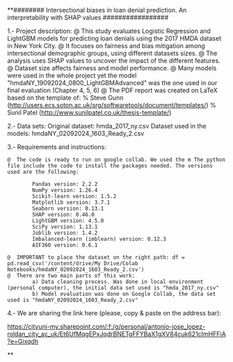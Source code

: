**######## Intersectional biases in loan denial prediction. An interpretability with SHAP values #################

1.- Project description:
	@  This study evaluates Logistic Regression and LightGBM models for predicting loan denials using the 2017 HMDA dataset in New York City.
	@  It focuses on fairness and bias mitigation among intersectional demographic groups, using different datasets sizes.
	@  The analysis uses SHAP values to uncover the impact of the different features.
	@  Dataset size affects fairness and model performance.
	@  Many models were used in the whole project yet the model "hmdaNY_19092024_0800_LightGBMAdvanced" was the one used in our final evaluation (Chapter 4, 5, 6)
	@  The PDF report was created on LaTeX based on the template of: 
		% Steve Gunn (http://users.ecs.soton.ac.uk/srg/softwaretools/document/templates/)
		% Sunil Patel (http://www.sunilpatel.co.uk/thesis-template/)


2.- Data sets:
	Original dataset: hmda_2017_ny.csv
	Dataset used in the models: hmdaNY_02092024_1603_Ready_2.csv


3.- Requirements and instructions:

	@  The code is ready to run on google collab. We used the m The python file include the code to install the packages needed. The versions used are the following:
		
			Pandas version: 2.2.2
			NumPy version: 1.26.4
			Scikit-learn version: 1.5.2
			Matplotlib version: 3.7.1
			Seaborn version: 0.13.1
			SHAP version: 0.46.0
			LightGBM version: 4.5.0
			SciPy version: 1.13.1
			Joblib version: 1.4.2
			Imbalanced-learn (imblearn) version: 0.12.3
			AIF360 version: 0.6.1

	@  IMPORTANT to place the dataset on the right path: df = pd.read_csv('/content/drive/My Drive/Colab Notebooks/hmdaNY_02092024_1603_Ready_2.csv')
	@  There are two main parts of this work:
			a) Data cleaning process. Was done in local environment (personal computer), the initial data set used is "hmda_2017_ny.csv" 
			b) Model evaluation was done on Google Collab, the data set used is "hmdaNY_02092024_1603_Ready_2.csv"


4.- We are sharing the link here (please, copy & paste on the address bar):

https://cityuni-my.sharepoint.com/:f:/g/personal/antonio-jose_lopez-roldan_city_ac_uk/Et6UfMqgEPxJqdrBNETgFFYBaX1gXV84cuk621cImHFFiA?e=Gixqdh


**
